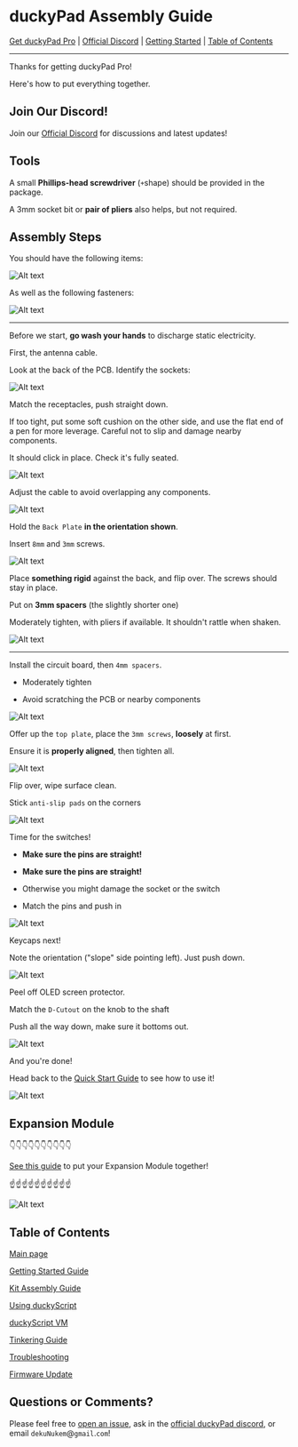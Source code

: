 # duckyPad Assembly Guide

[Get duckyPad Pro](https://www.tindie.com/products/37399/) | [Official Discord](https://discord.gg/4sJCBx5) | [Getting Started](./getting_started.md) | [Table of Contents](#table-of-contents)

------

Thanks for getting duckyPad Pro!

Here's how to put everything together.

## Join Our Discord!

Join our [Official Discord](https://discord.gg/4sJCBx5) for discussions and latest updates!

## Tools

A small **Phillips-head screwdriver** (`+`shape) should be provided in the package.

A 3mm socket bit or **pair of pliers** also helps, but not required.

## Assembly Steps

You should have the following items:

![Alt text](../resources/photos/instructions/items.png)

As well as the following fasteners:

![Alt text](../resources/photos/instructions/fast.png)

----------

Before we start, **go wash your hands** to discharge static electricity.

First, the antenna cable.

Look at the back of the PCB. Identify the sockets:

![Alt text](../resources/photos/instructions/ant.png)

Match the receptacles, push straight down. 

If too tight, put some soft cushion on the other side, and use the flat end of a pen for more leverage. Careful not to slip and damage nearby components.

It should click in place. Check it's fully seated.

![Alt text](../resources/photos/instructions/ufl.png)

Adjust the cable to avoid overlapping any components.

![Alt text](../resources/photos/instructions/overlap.png)

Hold the `Back Plate` **in the orientation shown**.

Insert `8mm` and `3mm` screws.

![Alt text](../resources/photos/instructions/backscrew.png)

Place **something rigid** against the back, and flip over. The screws should stay in place.

Put on **3mm spacers** (the slightly shorter one)

Moderately tighten, with pliers if available. It shouldn't rattle when shaken.

![Alt text](../resources/photos/instructions/3mm.jpeg)

--------

Install the circuit board, then `4mm spacers`.

* Moderately tighten

* Avoid scratching the PCB or nearby components

![Alt text](../resources/photos/instructions/4mm.png)

Offer up the `top plate`, place the `3mm screws`, **loosely** at first.

Ensure it is **properly aligned**, then tighten all.

![Alt text](../resources/photos/instructions/top.png)

Flip over, wipe surface clean.

Stick `anti-slip pads` on the corners

![Alt text](../resources/photos/instructions/feet.png)

Time for the switches!

* **Make sure the pins are straight!**

* **Make sure the pins are straight!** 

* Otherwise you might damage the socket or the switch

* Match the pins and push in

![Alt text](../resources/photos/instructions/pins.png)

Keycaps next!

Note the orientation ("slope" side pointing left). Just push down.

![Alt text](../resources/photos/instructions/caps.jpeg)

Peel off OLED screen protector.

Match the `D-Cutout` on the knob to the shaft

Push all the way down, make sure it bottoms out.

![Alt text](../resources/photos/instructions/knob.jpeg)

And you're done!

Head back to the [Quick Start Guide](./getting_started.md) to see how to use it!

![Alt text](../resources/photos/instructions/done.jpeg)

## Expansion Module

👇👇👇👇👇👇👇👇👇👇

[See this guide](https://github.com/dekuNukem/duckyPad-expansion-modules/blob/master/README.md) to put your Expansion Module together!

☝️☝️☝️☝️☝️☝️☝️☝️☝️☝️

![Alt text](../resources/photos/instructions/exp.jpeg)

## Table of Contents

[Main page](../README.md)

[Getting Started Guide](getting_started.md)

[Kit Assembly Guide](kit_assembly.md)

[Using duckyScript](duckyscript_info.md)

[duckyScript VM](bytecode_vm.md)

[Tinkering Guide](tinkering_guide.md)

[Troubleshooting](troubleshooting.md)

[Firmware Update](fw_update.md)

## Questions or Comments?

Please feel free to [open an issue](https://github.com/dekuNukem/duckypad-pro/issues), ask in the [official duckyPad discord](https://discord.gg/4sJCBx5), or email `dekuNukem`@`gmail`.`com`!